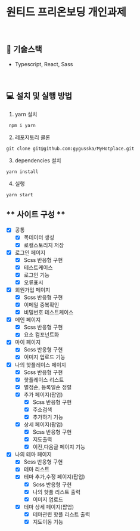 # 원티드 프리온보딩 개인과제

<br />

## 🔧 **기술스택**

- Typescript, React, Sass <br />

<br />

## **💻 설치 및 실행 방법**

1. yarn 설치

```
 npm i yarn
```

2. 레포지토리 클론

```
git clone git@github.com:gygusska/MyHotplace.git
```

3. dependencies 설치

```
yarn install
```

4. 실행

```
yarn start
```
## ** 사이트 구성 **
- [x] 공통
  - [x] 목데이터 생성
  - [x] 로컬스토리지 저장
- [x] 로그인 페이지
  - [x] Scss 반응형 구현
  - [x] 테스트케이스
  - [x] 로그인 기능
  - [x] 오류표시
- [x] 회원가입 페이지
  - [x] Scss 반응형 구현
  - [x] 이메일 중복확인
  - [x] 비밀번호 테스트케이스
- [x] 메인 페이지
  - [x] Scss 반응형 구현
  - [x] 요소 컴포넌트화
- [x] 마이 페이지
  - [x] Scss 반응형 구현
  - [x] 이미지 업로드 기능
- [x] 나의 핫플레이스 페이지
  - [x] Scss 반응형 구현
  - [x] 핫플레이스 리스트
  - [x] 별점순, 등록일순 정렬
  - [x] 추가 페이지(팝업)
    - [x] Scss 반응형 구현
    - [x] 주소검색
    - [x] 추가하기 기능
  - [x] 상세 페이지(팝업)
    - [x] Scss 반응형 구현
    - [x] 지도출력
    - [x] 이전,다음글 페이지 기능
- [x] 나의 테마 페이지
  - [x] Scss 반응형 구현
  - [x] 테마 리스트
  - [x] 테마 추가,수정 페이지(팝업)
    - [x] Scss 반응형 구현
    - [x] 나의 핫플 리스트 출력
    - [x] 이미지 업로드
  - [x] 테마 상세 페이지(팝업)
    - [x] 테마관련 핫플 리스트 출력
    - [x] 지도이동 기능